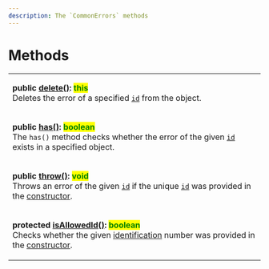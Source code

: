 ```yaml
---
description: The `CommonErrors` methods
---
```


# Methods

|                                                                                                                                                                                                                                                                                                                                                                                                     |
| --------------------------------------------------------------------------------------------------------------------------------------------------------------------------------------------------------------------------------------------------------------------------------------------------------------------------------------------------------------------------------------------------- |
| <p><strong>public</strong> <a href="delete.md"><strong>delete()</strong></a><strong>: </strong><mark style="color:green;"><strong>this</strong></mark><br><strong></strong>Deletes the error of a specified <a href="delete.md#id-errorid"><code>id</code></a> from the object.</p>                                                                                                                 |
| <p><strong>public</strong> <a href="has.md"><strong>has()</strong></a><strong>: </strong><mark style="color:green;"><strong>boolean</strong></mark><br><strong></strong>The <code>has()</code> method checks whether the error of the given <a href="has.md#id-errorid"><code>id</code></a> exists in a specified object.</p>                                                                       |
| <p><strong>public</strong> <a href="throw.md"><strong>throw()</strong></a><strong>: </strong><mark style="color:green;"><strong>void</strong></mark><br><strong></strong>Throws an error of the given <a href="throw.md#id-errorid"><code>id</code></a> if the unique <a href="../constructor.md#...id-id"><code>id</code></a> was provided in the <a href="../constructor.md">constructor</a>.</p> |
| <p><strong>protected</strong> <a href="isallowedid.md"><strong>isAllowedId()</strong></a><strong>: </strong><mark style="color:green;"><strong>boolean</strong></mark><br><strong></strong>Checks whether the given <a href="../../getting-started/basic-concepts.md#unique-identification">identification</a> number was provided in the <a href="../constructor.md">constructor</a>.</p>          |
